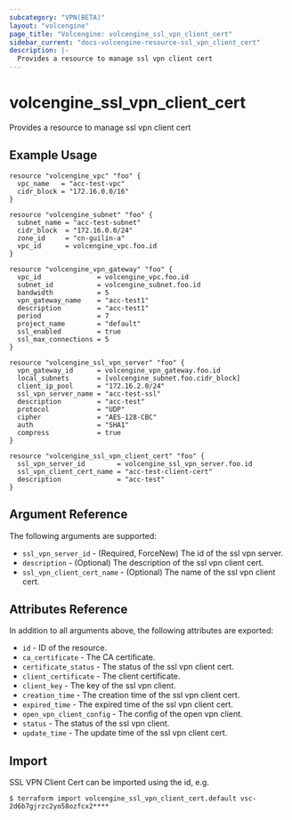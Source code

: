 ```yaml
---
subcategory: "VPN(BETA)"
layout: "volcengine"
page_title: "Volcengine: volcengine_ssl_vpn_client_cert"
sidebar_current: "docs-volcengine-resource-ssl_vpn_client_cert"
description: |-
  Provides a resource to manage ssl vpn client cert
---
```

# volcengine_ssl_vpn_client_cert
Provides a resource to manage ssl vpn client cert
## Example Usage
```hcl
resource "volcengine_vpc" "foo" {
  vpc_name   = "acc-test-vpc"
  cidr_block = "172.16.0.0/16"
}

resource "volcengine_subnet" "foo" {
  subnet_name = "acc-test-subnet"
  cidr_block  = "172.16.0.0/24"
  zone_id     = "cn-guilin-a"
  vpc_id      = volcengine_vpc.foo.id
}

resource "volcengine_vpn_gateway" "foo" {
  vpc_id              = volcengine_vpc.foo.id
  subnet_id           = volcengine_subnet.foo.id
  bandwidth           = 5
  vpn_gateway_name    = "acc-test1"
  description         = "acc-test1"
  period              = 7
  project_name        = "default"
  ssl_enabled         = true
  ssl_max_connections = 5
}

resource "volcengine_ssl_vpn_server" "foo" {
  vpn_gateway_id      = volcengine_vpn_gateway.foo.id
  local_subnets       = [volcengine_subnet.foo.cidr_block]
  client_ip_pool      = "172.16.2.0/24"
  ssl_vpn_server_name = "acc-test-ssl"
  description         = "acc-test"
  protocol            = "UDP"
  cipher              = "AES-128-CBC"
  auth                = "SHA1"
  compress            = true
}

resource "volcengine_ssl_vpn_client_cert" "foo" {
  ssl_vpn_server_id        = volcengine_ssl_vpn_server.foo.id
  ssl_vpn_client_cert_name = "acc-test-client-cert"
  description              = "acc-test"
}
```
## Argument Reference
The following arguments are supported:
* `ssl_vpn_server_id` - (Required, ForceNew) The id of the ssl vpn server.
* `description` - (Optional) The description of the ssl vpn client cert.
* `ssl_vpn_client_cert_name` - (Optional) The name of the ssl vpn client cert.

## Attributes Reference
In addition to all arguments above, the following attributes are exported:
* `id` - ID of the resource.
* `ca_certificate` - The CA certificate.
* `certificate_status` - The status of the ssl vpn client cert.
* `client_certificate` - The client certificate.
* `client_key` - The key of the ssl vpn client.
* `creation_time` - The creation time of the ssl vpn client cert.
* `expired_time` - The expired time of the ssl vpn client cert.
* `open_vpn_client_config` - The config of the open vpn client.
* `status` - The status of the ssl vpn client.
* `update_time` - The update time of the ssl vpn client cert.


## Import
SSL VPN Client Cert can be imported using the id, e.g.
```
$ terraform import volcengine_ssl_vpn_client_cert.default vsc-2d6b7gjrzc2yo58ozfcx2****
```

